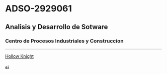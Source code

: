 # ADSO-2929061

## Analisis y Desarrollo de Sotware

### Centro de Procesos Industriales y Construccion

---

[Hollow Knight](https://www.mundodeportivo.com/alfabeta/hero/2023/05/hollow-knight.1683709273.8012.jpg?width=768&aspect_ratio=16:9&format=nowebp)


#### si